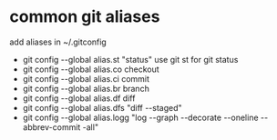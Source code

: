 # common git aliases
add aliases in ~/.gitconfig

* git config --global alias.st "status"
use git st for git status
* git config --global alias.co checkout
* git config --global alias.ci commit
* git config --global alias.br branch
* git config --global alias.df diff
* git config --global alias.dfs "diff --staged"
* git config --global alias.logg "log --graph --decorate --oneline --abbrev-commit -all"

